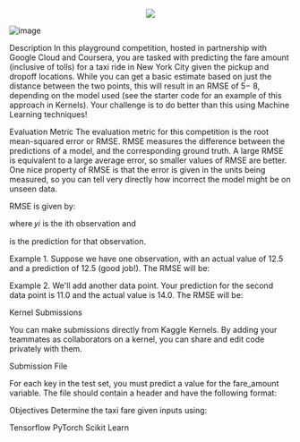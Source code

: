 
 <p align="center">
  <img src="https://www.cnewyork.net/wp-content/uploads/2017/03/6911906576_346f938e25_o.jpg">
</p>

 
 ![image](https://user-images.githubusercontent.com/92938031/150936516-24cc0da2-340a-4318-a135-b24932f774a4.png)

Description
In this playground competition, hosted in partnership with Google Cloud and Coursera, you are tasked with predicting the fare amount (inclusive of tolls) for a taxi ride in New York City given the pickup and dropoff locations. While you can get a basic estimate based on just the distance between the two points, this will result in an RMSE of  5− 8, depending on the model used (see the starter code for an example of this approach in Kernels). Your challenge is to do better than this using Machine Learning techniques!

Evaluation Metric
The evaluation metric for this competition is the root mean-squared error or RMSE. RMSE measures the difference between the predictions of a model, and the corresponding ground truth. A large RMSE is equivalent to a large average error, so smaller values of RMSE are better. One nice property of RMSE is that the error is given in the units being measured, so you can tell very directly how incorrect the model might be on unseen data.

RMSE is given by:

where  𝑦𝑖  is the ith observation and

is the prediction for that observation.

Example 1. Suppose we have one observation, with an actual value of 12.5 and a prediction of 12.5 (good job!). The RMSE will be:

Example 2. We'll add another data point. Your prediction for the second data point is 11.0 and the actual value is 14.0. The RMSE will be:

Kernel Submissions

You can make submissions directly from Kaggle Kernels. By adding your teammates as collaborators on a kernel, you can share and edit code privately with them.

Submission File

For each key in the test set, you must predict a value for the fare_amount variable. The file should contain a header and have the following format:

Objectives
Determine the taxi fare given inputs using:

Tensorflow
PyTorch
Scikit Learn
